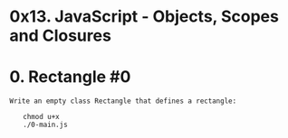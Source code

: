 # 0x13. JavaScript - Objects, Scopes and Closures

# 0. Rectangle #0


    Write an empty class Rectangle that defines a rectangle:

<ul>

    chmod u+x 
    ./0-main.js

</ul>

